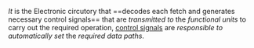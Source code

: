 *It* is the Electronic circutory that ==decodes each fetch and generates necessary control signals== that are *transmitted to* the *functional units* to carry out the required operation, <u>control signals</u> are *responsible to automatically set* the *required data paths*.
